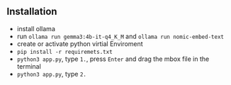 ## Installation

- install ollama
- run `ollama run gemma3:4b-it-q4_K_M` and `ollama run nomic-embed-text`
- create or activate python virtial Enviroment
- `pip install -r requiremets.txt`
- `python3 app.py`, type `1.`, press `Enter` and drag the mbox file in the terminal
- `python3 app.py`, type `2.`
